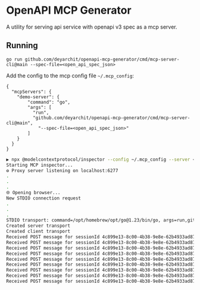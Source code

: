 # OpenAPI MCP Generator

A utility for serving api service with openapi v3 spec as a mcp server. 

## Running

`go run github.com/deyarchit/openapi-mcp-generator/cmd/mcp-server-cli@main --spec-file=<open_api_spec_json>`

Add the config to the mcp config file `~/.mcp_config`:
```
{
  "mcpServers": {
    "demo-server": {
        "command": "go",
        "args": [
          "run",
          "github.com/deyarchit/openapi-mcp-generator/cmd/mcp-server-cli@main",
            "--spec-file=<open_api_spec_json>"
        ] 
    }
  }
}
```

```bash
▶ npx @modelcontextprotocol/inspector --config ~/.mcp_config --server <config_dict_name>
Starting MCP inspector...
⚙️ Proxy server listening on localhost:6277
.
.
.
🌐 Opening browser...
New STDIO connection request
.
.
.
STDIO transport: command=/opt/homebrew/opt/go@1.23/bin/go, args=run,github.com/deyarchit/openapi-mcp-generator/cmd/mcp-server-cli@main,--spec-file=<open_api_spec_json>
Created server transport
Created client transport
Received POST message for sessionId 4c899e13-8c00-4b38-9e8e-62b4933ad87b
Received POST message for sessionId 4c899e13-8c00-4b38-9e8e-62b4933ad87b
Received POST message for sessionId 4c899e13-8c00-4b38-9e8e-62b4933ad87b
Received POST message for sessionId 4c899e13-8c00-4b38-9e8e-62b4933ad87b
Received POST message for sessionId 4c899e13-8c00-4b38-9e8e-62b4933ad87b
Received POST message for sessionId 4c899e13-8c00-4b38-9e8e-62b4933ad87b
Received POST message for sessionId 4c899e13-8c00-4b38-9e8e-62b4933ad87b
Received POST message for sessionId 4c899e13-8c00-4b38-9e8e-62b4933ad87b
Received POST message for sessionId 4c899e13-8c00-4b38-9e8e-62b4933ad87b

```


